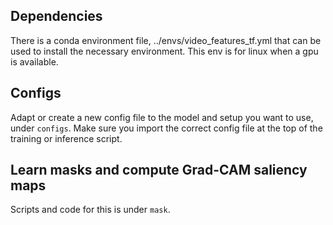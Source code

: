 ## Dependencies
There is a conda environment file, ../envs/video_features_tf.yml that can be used to install the necessary environment. This env is for linux when a gpu is available.

## Configs
Adapt or create a new config file to the model and setup you want to use, under `configs`. Make sure you import the correct config file at the top of the training or inference script.

## Learn masks and compute Grad-CAM saliency maps
Scripts and code for this is under `mask`.

